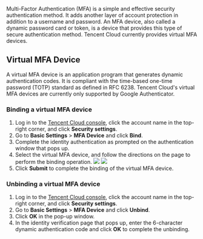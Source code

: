 Multi-Factor Authentication (MFA) is a simple and effective security authentication method. It adds another layer of account protection in addition to a username and password. An MFA device, also called a dynamic password card or token, is a device that provides this type of secure authentication method. Tencent Cloud currently provides virtual MFA devices.


## Virtual MFA Device
A virtual MFA device is an application program that generates dynamic authentication codes. It is compliant with the time-based one-time password (TOTP) standard as defined in RFC 6238. Tencent Cloud's virtual MFA devices are currently only supported by Google Authenticator.


### Binding a virtual MFA device
1. Log in to the [Tencent Cloud console](https://console.tencentcloud.com), click the account name in the top-right corner, and click **Security settings**.
2. Go to **Basic Settings** > **MFA Device** and click **Bind**.
3. Complete the identity authentication as prompted on the authentication window that pops up.
4. Select the virtual MFA device, and follow the directions on the page to perform the binding operation.
![](https://staticintl.cloudcachetci.com/yehe/backend-news/Fy6U618_MFA1.png)
![]( https://staticintl.cloudcachetci.com/yehe/backend-news/8uSA551_MFA2.png)
5. Click **Submit** to complete the binding of the virtual MFA device.


### Unbinding a virtual MFA device
1. Log in to the [Tencent Cloud console](https://console.tencentcloud.com), click the account name in the top-right corner, and click **Security settings**.
2. Go to **Basic Settings** > **MFA Device** and click **Unbind**.
3. Click **OK** in the pop-up window.
4. In the identity verification page that pops up, enter the 6-character dynamic authentication code and click **OK** to complete the unbinding.
